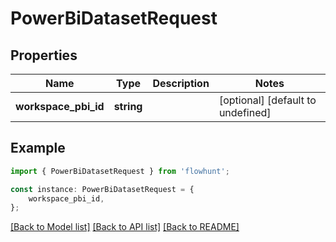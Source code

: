# PowerBiDatasetRequest


## Properties

Name | Type | Description | Notes
------------ | ------------- | ------------- | -------------
**workspace_pbi_id** | **string** |  | [optional] [default to undefined]

## Example

```typescript
import { PowerBiDatasetRequest } from 'flowhunt';

const instance: PowerBiDatasetRequest = {
    workspace_pbi_id,
};
```

[[Back to Model list]](../README.md#documentation-for-models) [[Back to API list]](../README.md#documentation-for-api-endpoints) [[Back to README]](../README.md)
